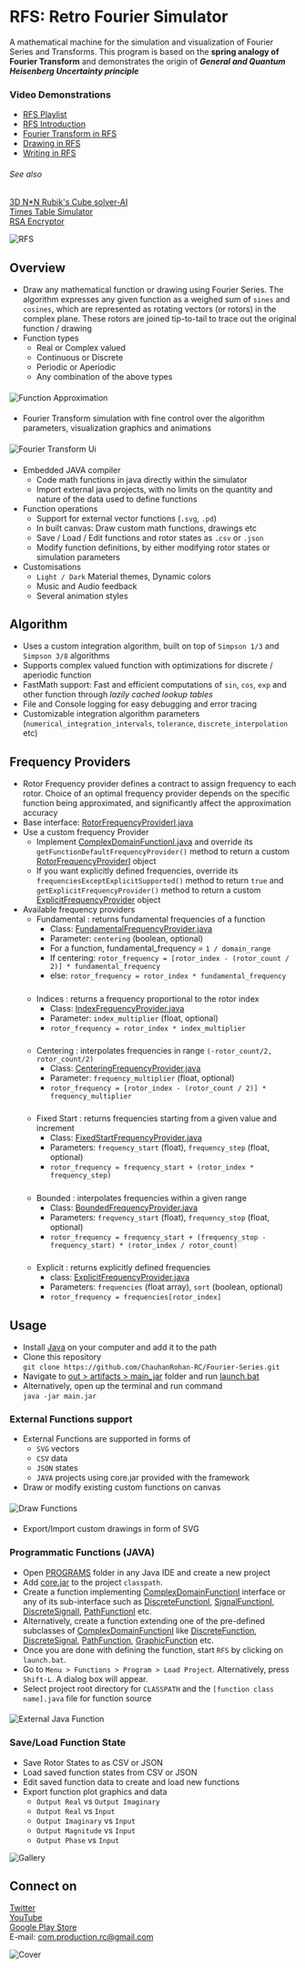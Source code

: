 # RFS: Retro Fourier Simulator

A mathematical machine for the simulation and visualization of Fourier Series and Transforms. This program is based on the **spring analogy of Fourier Transform** and demonstrates the origin of _**General and Quantum Heisenberg Uncertainty principle**_

### Video Demonstrations
* [RFS Playlist](https://www.youtube.com/playlist?list=PL_oeaRvQxDbR0VYYdoNMh3KZO76d03Psq)
* [RFS Introduction](https://youtu.be/eFbR1_0GCGw)
* [Fourier Transform in RFS](https://youtu.be/yEB2RT1yN-g)
* [Drawing in RFS](https://youtu.be/bWbgRlasApQ)
* [Writing in RFS](https://youtu.be/8WbKhzp2rGw)

###### See also

[3D N*N Rubik's Cube solver-AI](https://github.com/ChauhanRohan-RC/Cube.git)  
[Times Table Simulator](https://github.com/ChauhanRohan-RC/Times-Table.git)  
[RSA Encryptor](https://github.com/ChauhanRohan-RC/RSA-Encryptor.git)

![RFS](graphics/pictures/rfs_intro_light.png)

## Overview

* Draw any mathematical function or drawing using Fourier Series. The algorithm expresses any given function as a weighed sum of `sines` and `cosines`, which are represented as rotating vectors (or rotors) in the complex plane. These rotors are joined tip-to-tail to trace out the original function / drawing
* Function types
  * Real or Complex valued
  * Continuous or Discrete
  * Periodic or Aperiodic
  * Any combination of the above types

####

![Function Approximation](graphics/pictures/emoji_stars_rotors.png)

####

* Fourier Transform simulation with fine control over the algorithm parameters, visualization graphics and animations

####

![Fourier Transform Ui](graphics/pictures/fourier_transform_ui.png)

####

* Embedded JAVA compiler 
  * Code math functions in java directly within the simulator
  * Import external java projects, with no limits on the quantity and nature of the data used to define functions
* Function operations
  * Support for external vector functions (`.svg`, `.pd`)
  * In built canvas: Draw custom math functions, drawings etc
  * Save / Load / Edit functions and rotor states as `.csv` or `.json`
  * Modify function definitions, by either modifying rotor states or simulation parameters
* Customisations
  * `Light / Dark` Material themes, Dynamic colors
  * Music and Audio feedback
  * Several animation styles

## Algorithm
* Uses a custom integration algorithm, built on top of `Simpson 1/3` and `Simpson 3/8` algorithms 
* Supports complex valued function with optimizations for discrete / aperiodic function 
* FastMath support: Fast and efficient computations of `sin`, `cos`, `exp` and other function through _lazily cached lookup tables_
* File and Console logging for easy debugging and error tracing
* Customizable integration algorithm parameters (`numerical_integration_intervals`, `tolerance`, `discrete_interpolation` etc)

## Frequency Providers
* Rotor Frequency provider defines a contract to assign frequency to each rotor. Choice of an optimal frequency provider depends on the specific function being approximated, and significantly affect the approximation accuracy
* Base interface: [RotorFrequencyProviderI.java](app/core/src/rotor/frequency/RotorFrequencyProviderI.java)
* Use a custom frequency Provider
  * Implement [ComplexDomainFunctionI.java](app/core/src/function/definition/ComplexDomainFunctionI.java) and override its `getFunctionDefaultFrequencyProvider()` method to return a custom [RotorFrequencyProviderI](app/core/src/rotor/frequency/RotorFrequencyProviderI.java) object
  * If you want explicitly defined frequencies, override its `frequenciesExceptExplicitSupported()` method to return `true` and `getExplicitFrequencyProvider()` method to return a custom [ExplicitFrequencyProvider](app/core/src/rotor/frequency/ExplicitFrequencyProvider.java) object
* Available frequency providers
  * Fundamental : returns fundamental frequencies of a function
    * Class: [FundamentalFrequencyProvider.java](app/core/src/rotor/frequency/FundamentalFrequencyProvider.java)
    * Parameter: `centering`  (boolean, optional)
    * For a function, fundamental_frequency = `1 / domain_range`
    * If centering: `rotor_frequency = [rotor_index - (rotor_count / 2)] * fundamental_frequency`
    * else:  `rotor_frequency = rotor_index * fundamental_frequency`
  #####
  * Indices : returns a frequency proportional to the rotor index
    * Class: [IndexFrequencyProvider.java](app/core/src/rotor/frequency/IndexFrequencyProvider.java)
    * Parameter: `index_multiplier`  (float, optional)
    * `rotor_frequency = rotor_index * index_multiplier`
  #####
  * Centering : interpolates frequencies in range `(-rotor_count/2, rotor_count/2)`
    * Class: [CenteringFrequencyProvider.java](app/core/src/rotor/frequency/CenteringFrequencyProvider.java)
    * Parameter: `frequency_multiplier`  (float, optional)
    * `rotor_frequency = [rotor_index - (rotor_count / 2)] * frequency_multiplier`
  #####
  * Fixed Start : returns frequencies starting from a given value and increment
    * Class: [FixedStartFrequencyProvider.java](app/core/src/rotor/frequency/FixedStartFrequencyProvider.java)
    * Parameters: `frequency_start`  (float), `frequency_step`  (float, optional)
    * `rotor_frequency = frequency_start + (rotor_index * frequency_step)`
  #####
  * Bounded : interpolates frequencies within a given range
    * Class: [BoundedFrequencyProvider.java](app/core/src/rotor/frequency/BoundedFrequencyProvider.java)
    * Parameters: `frequency_start`  (float), `frequency_stop`  (float, optional)
    * `rotor_frequency = frequency_start + (frequency_stop - frequency_start) * (rotor_index / rotor_count)`
  #####
  * Explicit : returns explicitly defined frequencies
    * class: [ExplicitFrequencyProvider.java](app/core/src/rotor/frequency/ExplicitFrequencyProvider.java)
    * Parameters: `frequencies` (float array), `sort` (boolean, optional)
    * `rotor_frequency = frequencies[rotor_index]`

## Usage

* Install [Java](https://www.oracle.com/in/java/technologies/downloads/) on your computer and add it to the path
* Clone this repository  
  `git clone https://github.com/ChauhanRohan-RC/Fourier-Series.git`
* Navigate to [out > artifacts > main_jar](out/artifacts/main_jar) folder and run [launch.bat](out/artifacts/main_jar/launch.bat)  
* Alternatively, open up the terminal and run command  
`java -jar main.jar`

### External Functions support

* External Functions are supported in forms of
    * `SVG` vectors
    * `CSV` data
    * `JSON` states
    * `JAVA` projects using core.jar provided with the framework
* Draw or modify existing custom functions on canvas

####

![Draw Functions](graphics/pictures/drawing_dark.png)

####

* Export/Import custom drawings in form of SVG

### Programmatic Functions (JAVA)

* Open [PROGRAMS](PROGRAMS) folder in any Java IDE and create a new project
* Add [core.jar](out/artifacts/core_jar/core.jar) to the project `classpath`.
* Create a function implementing [ComplexDomainFunctionI](app/core/src/function/definition/ComplexDomainFunctionI.java) interface or any of its sub-interface
  such as  [DiscreteFunctionI](app/core/src/function/definition/DiscreteFunctionI.java), [SignalFunctionI](app/core/src/function/definition/SignalFunctionI.java), [DiscreteSignalI](app/core/src/function/definition/DiscreteSignalI.java), [PathFunctionI](app/core/src/function/path/PathFunctionI.java) etc.
* Alternatively, create a function extending one of the pre-defined subclasses of [ComplexDomainFunctionI](app/core/src/function/definition/ComplexDomainFunctionI.java)
  like [DiscreteFunction](app/core/src/function/definition/DiscreteFunction.java), [DiscreteSignal](app/core/src/function/definition/DiscreteSignal.java), [PathFunction](app/core/src/function/path/PathFunction.java), [GraphicFunction](app/core/src/function/graphic/GraphicFunction.java) etc.
* Once you are done with defining the function, start `RFS` by clicking on `launch.bat`.
* Go to `Menu > Functions > Program > Load Project`. Alternatively, press `Shift-L`. A dialog box will appear.
* Select project root directory for `CLASSPATH` and the `[function class name].java` file for function source

####

![External Java Function](graphics/pictures/load_programmatic_function.png)

####

### Save/Load Function State

* Save Rotor States to as CSV or JSON
* Load saved function states from CSV or JSON
* Edit saved function data to create and load new functions
* Export function plot graphics and data
    * `Output Real`  vs  `Output Imaginary`
    * `Output Real`  vs  `Input`
    * `Output Imaginary`  vs  `Input`
    * `Output Magnitude`  vs  `Input`
    * `Output Phase`  vs  `Input`

![Gallery](graphics/pictures/sprint.png)

## Connect on

[Twitter](https://twitter.com/0rc_studio)  
[YouTube](https://www.youtube.com/channel/UCmyvutGWtyBRva_jrZfyORA)  
[Google Play Store](https://play.google.com/store/apps/dev?id=7315303590538030232)  
E-mail: com.production.rc@gmail.com

![Cover](graphics/thumbnail/thumbnail.png)
